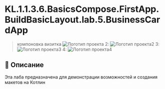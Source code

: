 # KL.1.1.3.6.BasicsCompose.FirstApp.BuildBasicLayout.lab.5.BusinessCardApp
>компоновка визитка
![Логотип проекта](https://developer.android.com/static/codelabs/basic-android-kotlin-compose-business-card/img/c941a07bca72427f_1440.png )
>2:
![Логотип проекта2](https://developer.android.com/static/codelabs/basic-android-kotlin-compose-business-card/img/33433fd75a21776_1440.png )
>3:
![Логотип проекта3](https://developer.android.com/static/codelabs/basic-android-kotlin-compose-business-card/img/86ba449b7f9a5866_1440.png )
>4:
![Логотип проекта4](https://developer.android.com/static/codelabs/basic-android-kotlin-compose-business-card/img/699b66506190e912_1440.png )


## 📌 Описание
Эта лаба предназначена для демонстрации возможностей и создания макетов
на Котлин
